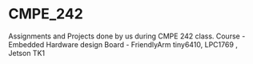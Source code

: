 # CMPE_242
Assignments and Projects done by us during CMPE 242 class.
Course - Embedded Hardware design
Board - FriendlyArm tiny6410, LPC1769 , Jetson TK1 

